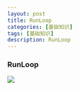 ```yaml
---
layout: post
title: RunLoop
categories: [基础知识]
tags: [基础知识]
description: RunLoop
---
```





<h3>RunLoop</h3>

<img src="{{ site.BASE_PATH }}/assets/ico/RunLoop.svg" ></iframe>
